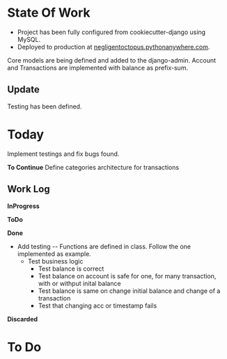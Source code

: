 # State Of Work

* Project has been fully configured from cookiecutter-django using MySQL.
* Deployed to production at [negligentoctopus.pythonanywhere.com](negligentoctopus.pythonanywhere.com).

Core models are being defined and added to the django-admin.
Account and Transactions are implemented with balance as prefix-sum.

## Update

Testing has been defined.

# Today

Implement testings and fix bugs found.

__To Continue__
Define categories architecture for transactions

## Work Log
__InProgress__

__ToDo__

__Done__
* Add testing -- Functions are defined in class. Follow the one implemented as example.
    * Test business logic
        * Test balance is correct
        * Test balance on account is safe for one, for many transaction, with or withput inital balance
        * Test balance is same on change initial balance and change of a transaction
        * Test that changing acc or timestamp fails

__Discarded__

# To Do
